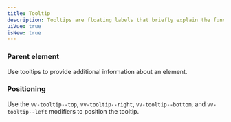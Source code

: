 ```yaml
---
title: Tooltip
description: Tooltips are floating labels that briefly explain the function of a user interface element.
uiVue: true
isNew: true
---
```


### Parent element
Use tooltips to provide additional information about an element.

<code-editor resource-folder="tooltip" resource-name="elements" class="mb-lg"></code-editor>

### Positioning
Use the `vv-tooltip--top`, `vv-tooltip--right`, `vv-tooltip--bottom`, and `vv-tooltip--left` modifiers to position the tooltip.

<code-editor resource-folder="tooltip" resource-name="position" class="mb-lg"></code-editor>